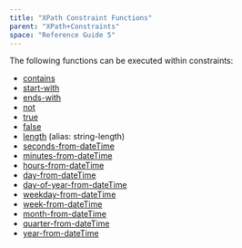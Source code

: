 ```yaml
---
title: "XPath Constraint Functions"
parent: "XPath+Constraints"
space: "Reference Guide 5"
---
```



The following functions can be executed within constraints:

*   [contains](XPath+contains)
*   [start-with](XPath+starts+with)
*   [ends-with](XPath+ends+with)
*   [not](XPath+not)
*   [true](XPath+true)
*   [false](XPath+false)
*   [length](XPath+length) (alias: string-length)
*   [seconds-from-dateTime](XPath+seconds+from+dateTime)
*   [minutes-from-dateTime](XPath+minutes+from+dateTime)
*   [hours-from-dateTime](XPath+hours+from+dateTime)
*   [day-from-dateTime](XPath+day+from+dateTime)
*   [day-of-year-from-dateTime](XPath+day+of+year+from+dateTime)
*   [weekday-from-dateTime](XPath+weekday+from+dateTime)
*   [week-from-dateTime](XPath+week+from+dateTime)
*   [month-from-dateTime](XPath+month+from+dateTime)
*   [quarter-from-dateTime](XPath+quarter+from+dateTime)
*   [year-from-dateTime](XPath+year+from+dateTime)
